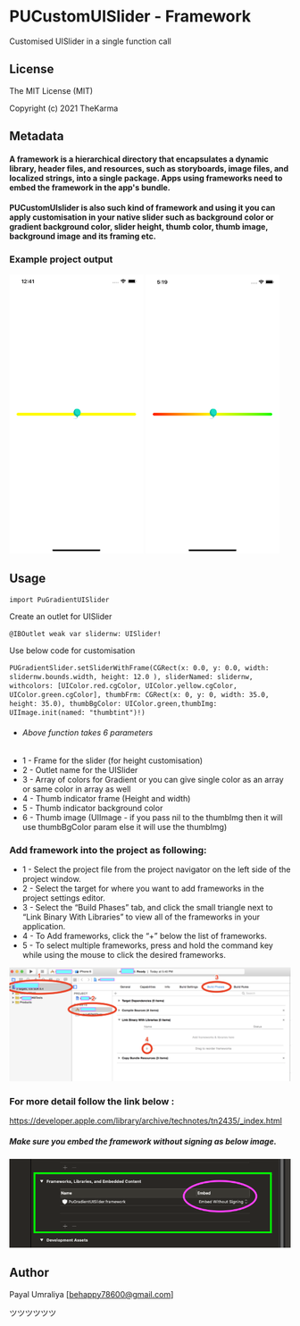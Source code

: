 # PUCustomUISlider - Framework

Customised UISlider in a single function call

## License

The MIT License (MIT)

Copyright (c) 2021 TheKarma

## Metadata

#### A framework is a hierarchical directory that encapsulates a dynamic library, header files, and resources, such as storyboards, image files, and localized strings, into a single package. Apps using frameworks need to embed the framework in the app's bundle.

#### PUCustomUIslider is also such kind of framework and using it you can apply customisation in your native slider such as background color or gradient background color, slider height, thumb color, thumb image, background image and its framing etc.

### Example project output

<img src="https://github.com/PayalUmraliya/PUCustomUIslider/blob/main/output.png" width="240" height="500" />

<img src="https://github.com/PayalUmraliya/PUCustomUIslider/blob/main/output2.png" width="240" height="500" />

## Usage

```
import PuGradientUISlider
```

Create an outlet for UISlider

```
@IBOutlet weak var slidernw: UISlider!
```

Use below code for customisation

```
PUGradientSlider.setSliderWithFrame(CGRect(x: 0.0, y: 0.0, width: slidernw.bounds.width, height: 12.0 ), sliderNamed: slidernw, withcolors: [UIColor.red.cgColor, UIColor.yellow.cgColor, UIColor.green.cgColor], thumbFrm: CGRect(x: 0, y: 0, width: 35.0, height: 35.0), thumbBgColor: UIColor.green,thumbImg: UIImage.init(named: "thumbtint")!)
```

* ###### Above function takes 6 parameters
* 1 - Frame for the slider (for height customisation)
* 2 - Outlet name for the UISlider
* 3 - Array of colors for Gradient or you can give single color as an array or same color in array as well
* 4 - Thumb indicator frame (Height and width)
* 5 - Thumb indicator background color
* 6 - Thumb image (UIImage - if you pass nil to the thumbImg then it will use thumbBgColor param else it will use the thumbImg)

### Add  framework into the project as following:

* 1 - Select the project file from the project navigator on the left side of the project window.
* 2 - Select the target for where you want to add frameworks in the project settings editor.
* 3 - Select the “Build Phases” tab, and click the small triangle next to “Link Binary With Libraries” to view all of the frameworks in your application.
* 4 - To Add frameworks, click the “+” below the list of frameworks.
* 5 - To select multiple frameworks, press and hold the command key while using the mouse to click the desired frameworks.

<img src="https://github.com/PayalUmraliya/PUCustomUIslider/blob/main/x6iMB.png"/>

### For more detail follow the link below :

https://developer.apple.com/library/archive/technotes/tn2435/_index.html

##### Make sure you embed the framework without signing as below image.

<img src="https://github.com/PayalUmraliya/PUCustomUIslider/blob/main/importaslikethis.png"/>

## Author

Payal Umraliya [behappy78600@gmail.com] 

ツツツツツツ
